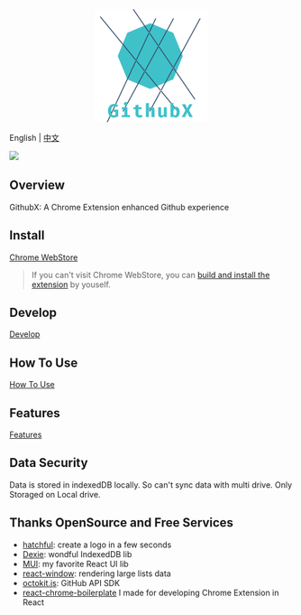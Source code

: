 <center>
<img src="./src/assets/logo.png" width="200" />
</center>

English | [中文](./README-cn.md)

[![](https://img.shields.io/chrome-web-store/v/nmcddfeclkbhehidjoadbmkaajoppapo?style=for-the-badge)](https://chrome.google.com/webstore/detail/githubx/nmcddfeclkbhehidjoadbmkaajoppapo)

## Overview

GithubX: A Chrome Extension enhanced Github experience

## Install

[Chrome WebStore](https://chrome.google.com/webstore/detail/githubx/nmcddfeclkbhehidjoadbmkaajoppapo)

> If you can't visit Chrome WebStore, you can [build and install the extension](https://github.com/riskers/GithubX/wiki/Build-and-Install-the-extension-in-developer-mode) by youself.

## Develop

[Develop](https://github.com/riskers/GithubX/wiki/Develop)

## How To Use

[How To Use](https://github.com/riskers/github-plus-extension/wiki/How-to--use)

## Features

[Features](https://github.com/riskers/github-plus-extension/wiki/Features)

## Data Security

Data is stored in indexedDB locally.
So can't sync data with multi drive.
Only Storaged on Local drive.

## Thanks OpenSource and Free Services

* [hatchful](https://hatchful.shopify.com/): create a logo in a few seconds
* [Dexie](https://dexie.org/): wondful IndexedDB lib
* [MUI](https://mui.com/): my favorite React UI lib
* [react-window](https://github.com/bvaughn/react-window): rendering large lists data
* [octokit.js](https://github.com/octokit/octokit.js): GitHub API SDK
* [react-chrome-boilerplate](https://github.com/riskers/react-chrome-boilerplate) I made for developing Chrome Extension in React
